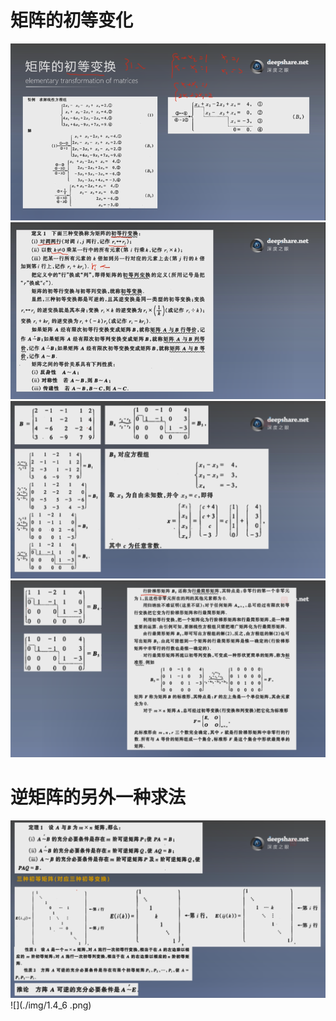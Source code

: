 # 矩阵的初等变化
![](./img/1.4_1.png)
![](./img/1.4_2.png)
![](./img/1.4_3.png)
![](./img/1.4_4.png)

# 逆矩阵的另外一种求法
![](./img/1.4_5.png)
![](./img/1.4_6 .png)
